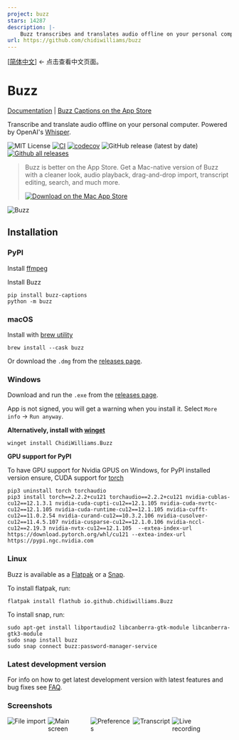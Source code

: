 ```yaml
---
project: buzz
stars: 14287
description: |-
    Buzz transcribes and translates audio offline on your personal computer. Powered by OpenAI's Whisper.
url: https://github.com/chidiwilliams/buzz
---
```


[[简体中文](readme/README.zh_CN.md)] <- 点击查看中文页面。

# Buzz

[Documentation](https://chidiwilliams.github.io/buzz/) | [Buzz Captions on the App Store](https://apps.apple.com/us/app/buzz-captions/id6446018936?mt=12&itsct=apps_box_badge&itscg=30200)

Transcribe and translate audio offline on your personal computer. Powered by
OpenAI's [Whisper](https://github.com/openai/whisper).

![MIT License](https://img.shields.io/badge/license-MIT-green)
[![CI](https://github.com/chidiwilliams/buzz/actions/workflows/ci.yml/badge.svg)](https://github.com/chidiwilliams/buzz/actions/workflows/ci.yml)
[![codecov](https://codecov.io/github/chidiwilliams/buzz/branch/main/graph/badge.svg?token=YJSB8S2VEP)](https://codecov.io/github/chidiwilliams/buzz)
![GitHub release (latest by date)](https://img.shields.io/github/v/release/chidiwilliams/buzz)
[![Github all releases](https://img.shields.io/github/downloads/chidiwilliams/buzz/total.svg)](https://GitHub.com/chidiwilliams/buzz/releases/)

<blockquote>
<p>Buzz is better on the App Store. Get a Mac-native version of Buzz with a cleaner look, audio playback, drag-and-drop import, transcript editing, search, and much more.</p>
<a href="https://apps.apple.com/us/app/buzz-captions/id6446018936?mt=12&amp;itsct=apps_box_badge&amp;itscg=30200"><img src="https://toolbox.marketingtools.apple.com/api/badges/download-on-the-mac-app-store/black/en-us?size=250x83&amp;releaseDate=1679529600" alt="Download on the Mac App Store" /></a>
</blockquote>

![Buzz](./buzz/assets/buzz-banner.jpg)

## Installation

### PyPI

Install [ffmpeg](https://www.ffmpeg.org/download.html)

Install Buzz

```shell
pip install buzz-captions
python -m buzz
```

### macOS

Install with [brew utility](https://brew.sh/)

```shell
brew install --cask buzz
```

Or download the `.dmg` from the [releases page](https://github.com/chidiwilliams/buzz/releases/latest).

### Windows

Download and run the `.exe` from the [releases page](https://github.com/chidiwilliams/buzz/releases/latest).

App is not signed, you will get a warning when you install it. Select `More info` -> `Run anyway`.

**Alternatively, install with [winget](https://learn.microsoft.com/en-us/windows/package-manager/winget/)**

```shell
winget install ChidiWilliams.Buzz
```

**GPU support for PyPI**

To have GPU support for Nvidia GPUS on Windows, for PyPI installed version ensure, CUDA support for [torch](https://pytorch.org/get-started/locally/) 

```
pip3 uninstall torch torchaudio
pip3 install torch==2.2.2+cu121 torchaudio==2.2.2+cu121 nvidia-cublas-cu12==12.1.3.1 nvidia-cuda-cupti-cu12==12.1.105 nvidia-cuda-nvrtc-cu12==12.1.105 nvidia-cuda-runtime-cu12==12.1.105 nvidia-cufft-cu12==11.0.2.54 nvidia-curand-cu12==10.3.2.106 nvidia-cusolver-cu12==11.4.5.107 nvidia-cusparse-cu12==12.1.0.106 nvidia-nccl-cu12==2.19.3 nvidia-nvtx-cu12==12.1.105  --extea-index-url https://download.pytorch.org/whl/cu121 --extea-index-url https://pypi.ngc.nvidia.com
```

### Linux

Buzz is available as a [Flatpak](https://flathub.org/apps/io.github.chidiwilliams.Buzz) or a [Snap](https://snapcraft.io/buzz). 

To install flatpak, run:
```shell
flatpak install flathub io.github.chidiwilliams.Buzz
```

To install snap, run:
```shell
sudo apt-get install libportaudio2 libcanberra-gtk-module libcanberra-gtk3-module
sudo snap install buzz
sudo snap connect buzz:password-manager-service
```

### Latest development version

For info on how to get latest development version with latest features and bug fixes see [FAQ](https://chidiwilliams.github.io/buzz/docs/faq#9-where-can-i-get-latest-development-version).

### Screenshots

<div style="display: flex; flex-wrap: wrap;">
    <img alt="File import" src="share/screenshots/buzz-1-import.png" style="max-width: 18%; margin-right: 1%;" />
    <img alt="Main screen" src="share/screenshots/buzz-2-main_screen.png" style="max-width: 18%; margin-right: 1%; height:auto;" />
    <img alt="Preferences" src="share/screenshots/buzz-3-preferences.png" style="max-width: 18%; margin-right: 1%; height:auto;" />
    <img alt="Transcript" src="share/screenshots/buzz-4-transcript.png" style="max-width: 18%; margin-right: 1%; height:auto;" />
    <img alt="Live recording" src="share/screenshots/buzz-5-live_recording.png" style="max-width: 18%;" />
</div>

